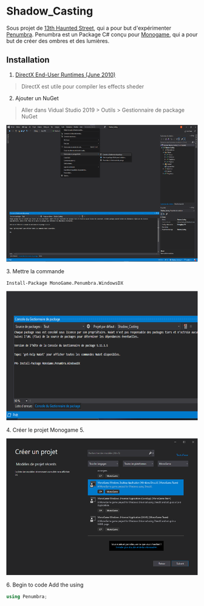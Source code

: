 # Shadow_Casting
Sous projet de [13th Haunted Street](https://github.com/AlecInfo/13th_Haunted_Street), qui a pour but d'expérimenter [Penumbra](https://github.com/discosultan/penumbra). Penumbra 
est un Package C# conçu pour [Monogame](https://www.monogame.net/), qui a pour but de créer des ombres et des lumières.


## Installation

1. [DirectX End-User Runtimes (June 2010)](https://www.microsoft.com/en-us/download/details.aspx?id=8109)
> DirectX est utile pour compiler les effects sheder
2. Ajouter un NuGet
> Aller dans Vidual Studio 2019 > Outils > Gestionnaire de package NuGet
> <br>
<p align="center">
  <img src="https://github.com/AlecInfo/Shadow_Casting/blob/master/Documentation/InstallNuGet.png" alt="NuGet" Height="360">
</p>
3. Mettre la commande

```shell
Install-Package MonoGame.Penumbra.WindowsDX
```
<p align="center">
  <img src="https://github.com/AlecInfo/Shadow_Casting/blob/master/Documentation/InstallPackage.png" alt="Install Package" Height="340">
</p>
4. Créer le projet Monogame
5. <br>
<p align="center">
  <img src="https://github.com/AlecInfo/Shadow_Casting/blob/master/Documentation/CreateProjectMonogame.png" alt="Create monogame project" Height="360">
</p>
6. Begin to code
Add the using

```c#
using Penumbra;
``` 
